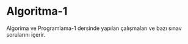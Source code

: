 # Algoritma-1
Algorima ve Programlama-1 dersinde yapılan çalışmaları ve bazı sınav sorularını içerir.
